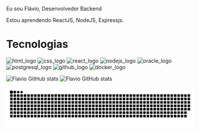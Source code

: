 Eu sou Flávio, Desenvolvedor Backend

 
Estou aprendendo ReactJS, NodeJS, Expressjs.


<h1>Tecnologias</h1>

<div> 

  <img src="https://github.com/user-attachments/assets/aef78b96-916e-42a5-af52-b7b9cba2b988" alt="html_logo" heigth="50px" width="50px">
  <img src="https://github.com/user-attachments/assets/cee3b7a3-b3d8-4d0b-8e1f-53e2e5682d85" alt="css_logo" heigth="50px" width="50px">
  <img src="https://github.com/user-attachments/assets/7b3ebcd5-d98f-4980-8e2c-2648c1642acd" alt="react_logo" heigth="50px" width="50px">
  <img src="https://github.com/user-attachments/assets/c17562ce-5a49-41b7-bfa9-849c123e8e78" alt="nodejs_logo" heigth="50px" width="50px">
  <img src="https://github.com/user-attachments/assets/eea64b4d-d5f1-4aa9-acb5-040bc8956840" alt="oracle_logo" heigth="50px" width="50px">
  <img src="https://github.com/user-attachments/assets/501a164b-2f45-467f-a704-df643502ce11" alt="postgresql_logo" heigth="50px" width="50px">
  <img src="https://github.com/user-attachments/assets/f90012e2-69a1-413b-ad95-80ea1fc23b56" alt="github_logo" heigth="50px" width="50px">
  <img src="https://github.com/user-attachments/assets/acfb55ec-06a7-4868-a059-348e10b3134d" alt="docker_logo" heigth="50px" width="50px">


![Flavio GitHub stats](https://github-readme-stats.vercel.app/api?username=Flavio-LP&show_icons=true&theme=react)
![Flavio GitHub stats](https://github-readme-stats.vercel.app/api/top-langs/?username=Flavio-LP&theme=react)
 
</div>

 
 ![Snake animation](https://github.com/Flavio-LP/Flavio-LP/blob/output/github-snake-dark.svg)
     
   
